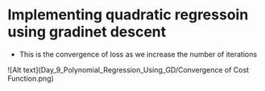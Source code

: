 # Implementing quadratic regressoin using gradinet descent
- This is the convergence of loss as we increase the number of iterations 

![Alt text](Day_9_Polynomial_Regression_Using_GD/Convergence of Cost Function.png)
